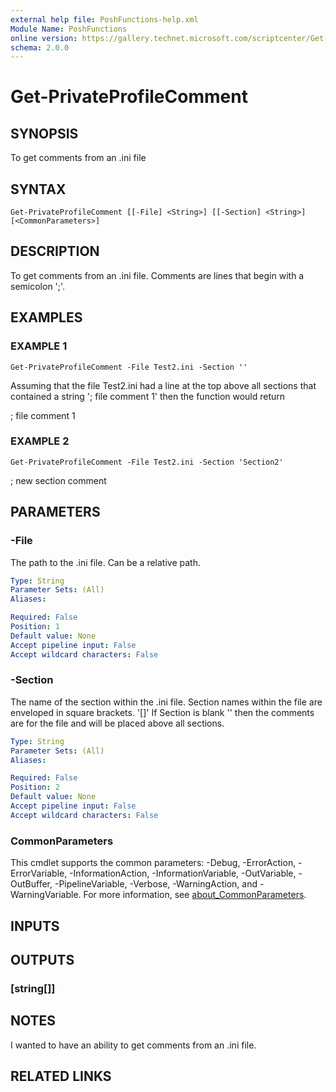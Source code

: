 ```yaml
---
external help file: PoshFunctions-help.xml
Module Name: PoshFunctions
online version: https://gallery.technet.microsoft.com/scriptcenter/Get-MachineType-VM-or-ff43f3a9
schema: 2.0.0
---
```


# Get-PrivateProfileComment

## SYNOPSIS
To get comments from an .ini file

## SYNTAX

```
Get-PrivateProfileComment [[-File] <String>] [[-Section] <String>] [<CommonParameters>]
```

## DESCRIPTION
To get comments from an .ini file.
Comments are lines that begin with a
semicolon ';'.

## EXAMPLES

### EXAMPLE 1
```
Get-PrivateProfileComment -File Test2.ini -Section ''
```

Assuming that the file Test2.ini had a line at the top above all sections
that contained a string '; file comment 1' then the function would return

; file comment 1

### EXAMPLE 2
```
Get-PrivateProfileComment -File Test2.ini -Section 'Section2'
```

; new section comment

## PARAMETERS

### -File
The path to the .ini file.
Can be a relative path.

```yaml
Type: String
Parameter Sets: (All)
Aliases:

Required: False
Position: 1
Default value: None
Accept pipeline input: False
Accept wildcard characters: False
```

### -Section
The name of the section within the .ini file.
Section names within the file
are enveloped in square brackets.
'\[\]'
If Section is blank '' then the comments are for the file and will be placed
above all sections.

```yaml
Type: String
Parameter Sets: (All)
Aliases:

Required: False
Position: 2
Default value: None
Accept pipeline input: False
Accept wildcard characters: False
```

### CommonParameters
This cmdlet supports the common parameters: -Debug, -ErrorAction, -ErrorVariable, -InformationAction, -InformationVariable, -OutVariable, -OutBuffer, -PipelineVariable, -Verbose, -WarningAction, and -WarningVariable. For more information, see [about_CommonParameters](http://go.microsoft.com/fwlink/?LinkID=113216).

## INPUTS

## OUTPUTS

### [string[]]
## NOTES
I wanted to have an ability to get comments from an .ini file.

## RELATED LINKS
